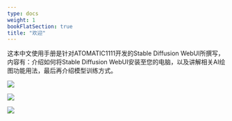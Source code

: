 ```yaml
---
type: docs
weight: 1
bookFlatSection: true
title: "欢迎"
---
```


这本中文使用手册是针对ATOMATIC1111开发的Stable Diffusion WebUI所撰写，内容有：介绍如何将Stable Diffusion WebUI安装至您的电脑，以及讲解相关AI绘图功能用法，最后再介绍模型训练方式。

![](../../../images/Screenshot_20230403_132314.webp)

![](../../../images/ao8XZVX.webp)

![](../../../images/GJ7CJT5.webp)
